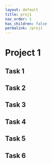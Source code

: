 ```yaml
---
layout: default
title: proj1
nav_order: 1
has_children: false
permalink: /proj1
---
```


# Project 1

## Task 1

## Task 2

## Task 3

## Task 4

## Task 5

## Task 6
